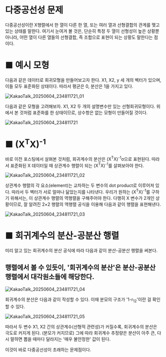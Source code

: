# 다중공선성 문제

다중공선성이란 X행렬에서 한 열이 다른 한 열, 또는 여러 열과 선형결합의 관계를 맺고 있는 상태를 말한다.
여기서 눈여겨 볼 것은, 단순히 특정 두 열이 선형성이 높은 상황뿐 아니라, 
어떤 열이 다른 열들의 선형결합, 즉 조합으로 표현이 되는 상황도 말한다는 점이다.

# ■ 예시 모형

다음과 같은 데이터로 회귀모형을 만들어보고자 한다. X1, X2, y 세 개의 벡터가 있으며, 이들 모두 표준화된 상태이다. 
따라서 평균은 0, 분산은 1을 가지고 있다. 

![KakaoTalk_20250604_234811721_01](https://github.com/user-attachments/assets/4215ea48-9fc1-4500-82bc-6bb2d4efeae7)

다음과 같은 모형을 고려해보자. X1, X2 두 개의 설명변수만 있는 선형회귀모형이다.
위에서 본 것처럼 표준화를 한 상태이므로, 상수항은 없는 모형이 만들어질 것이다.

![KakaoTalk_20250604_234811721](https://github.com/user-attachments/assets/a3fa5867-9839-4da8-a4ea-7e1161fa637f)

# ■ (X<sup>T</sup>X)<sup>-1</sup>

바로 이전 포스팅에서 살펴본 것처럼, 회귀계수의 분산은 (X<sup>T</sup>X)<sup>-1</sup>σ으로 표현된다.
따라서 표준화된 X 데이터일 때 상관계수 행렬이 되는 (X<sup>T</sup>X)<sup>-1</sup>를 살펴보아야 한다.

![KakaoTalk_20250604_234811721_02](https://github.com/user-attachments/assets/4d2d44a0-8345-43b9-8cba-f7d4b286a32f)

상관계수 행렬의 각 요소(element)는 교차하는 두 변수의 dot product로 이루어져 있다. 따라서 두 벡터가 서로 얼마나 닮았는지를 나타낸다.
우리가 원하는 (X<sup>T</sup>X)<sup>-1</sup>를 구하기 위해서는, 이 상관계수 행렬의 역행렬을 구해주어야 한다. 
다행히 X 변수가 2개인 상황이므로, 잘 알려진 2×2 행렬의 역행렬 공식을 이용해 다음과 같이 행렬을 표현해낸다. 

![KakaoTalk_20250604_234811721_03](https://github.com/user-attachments/assets/0e8c6dca-7750-4a4e-bdc1-eb0bffe84fca)

# ■ 회귀계수의 분산-공분산 행렬

미리 알고 있는 회귀계수의 분산 공식에 따라 다음과 같이 분산-공분산 행렬을 써본다. 
## 행렬에서 볼 수 있듯이, '회귀계수의 분산'은 분산-공분산 행렬에서 대각원소들에 해당한다. 

![KakaoTalk_20250604_234811721_04](https://github.com/user-attachments/assets/0068a28f-62fc-4536-87d6-f9b6c77d0c12)

회귀계수의 분산은 다음과 같이 작성할 수 있다. 이때 분모의 구조가 '1-r<sub>12</sub>'이란 걸 확인할 수 있다.

![KakaoTalk_20250604_234811721_05](https://github.com/user-attachments/assets/690c97d7-8580-474e-925d-ee9bf2cc0ecb)

따라서 두 변수 X1, X2 간의 상관계수(선형적 관련성)가 커질수록, 회귀계수의 분산은 극도로 커지게 된다. (분모가 커지므로)
그에 따라 회귀계수 추정량은 분산이 아주 큰, 다시 말하면 뽑을 때마다 달라지는 '매우 불안정한' 값이 된다.

이것이 바로 다중공선성이 초래하는 문제점이다.

